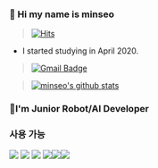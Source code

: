 ### 👋 Hi my name is minseo 
>[![Hits](https://hits.seeyoufarm.com/api/count/incr/badge.svg?url=https%3A%2F%2Fgithub.com%2Fminseo1214&count_bg=%233CFFDE&title_bg=%23E547FF&icon=&icon_color=%23C9C9C9&title=hits&edge_flat=false)](https://hits.seeyoufarm.com)
* I started studying in April 2020.
>[![Gmail Badge](https://img.shields.io/badge/Gmail-d14836?style=flat-square&logo=Gmail&logoColor=white&link=mailto:alstj2004a@gmail.com)](mailto:alstj2004a@gmail.com)

>[![minseo's github stats](https://github-readme-stats.vercel.app/api?username=minseo)](https://github.com/anuraghazra/github-readme-stats)
  
### 🤖I'm Junior Robot/AI Developer
  

### 사용 가능
<img src="https://img.shields.io/badge/Python-3766AB?style=flat-square&logo=Python&logoColor=white"/></a> <img src="https://img.shields.io/badge/C-A8B9CC?style=flat-square&logo=C&logoColor=white"/></a> <img src="https://img.shields.io/badge/Java-007396?style=flat-square&logo=Java&logoColor=white"/></a>
<img src="https://img.shields.io/badge/AdobePhotoshop-31A8FF?style=flat-square&logo=Adobephotoshop&logoColor=white"/></a><img src="https://img.shields.io/badge/AdobeIllustrator-FF9A00?style=flat-square&logo=AdobeIllustrator&logoColor=white"/></a><img src="https://img.shields.io/badge/RaspberryPi-C51A4A?style=flat-square&logo=RaspberryPi&logoColor=white"/></a>
